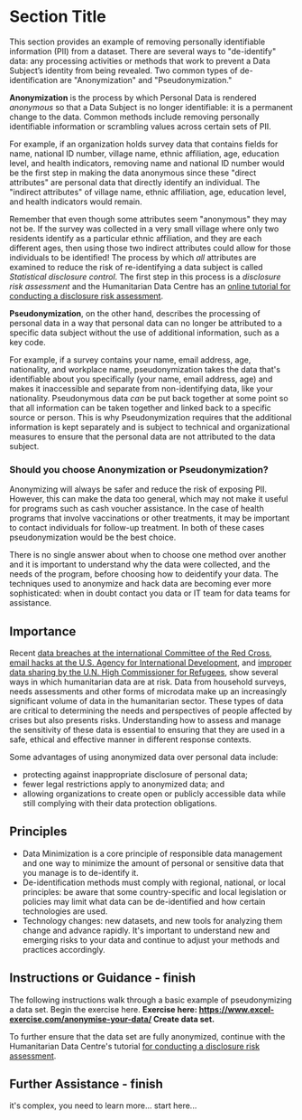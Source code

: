 # Section Title
This section provides an example of removing personally identifiable information (PII) from a dataset. There are several ways to "de-identify" data: any processing activities or methods that work to prevent a Data Subject’s identity from being revealed. Two common types of de-identification are "Anonymization" and "Pseudonymization."

**Anonymization** is the process by which Personal Data is rendered *anonymous* so that a Data Subject is no longer identifiable: it is a permanent change to the data. Common methods include removing personally identifiable information or scrambling values across certain sets of PII.

For example, if an organization holds survey data that contains fields for name, national ID number, village name, ethnic affiliation, age, education level, and health indicators, removing name and national ID number would be the first step in making the data anonymous since these "direct attributes" are personal data that directly identify an individual. The "indirect attributes" of village name, ethnic affiliation, age, education level, and health indicators would remain.

Remember that even though some attributes seem "anonymous" they may not be. If the survey was collected in a very small village where only two residents identify as a particular ethnic affiliation, and they are each different ages, then using those two indirect attributes could allow for those individuals to be identified! The process by which *all* attributes are examined to reduce the risk of re-identifying a data subject is called *Statistical disclosure control*. The first step in this process is a *disclosure risk assessment* and the Humanitarian Data Centre has an [online tutorial for conducting a disclosure risk assessment](https://centre.humdata.org/learning-path/disclosure-risk-assessment-overview/).

**Pseudonymization**, on the other hand, describes the processing of personal data in a way that personal data can no longer be attributed to a specific data subject without the use of additional information, such as a key code.

For example, if a survey contains your name, email address, age, nationality, and workplace name, pseudonymization takes the data that's identifiable about you specifically (your name, email address, age) and makes it inaccessible and separate from non-identifying data, like your nationality. Pseudonymous data *can* be put back together at some point so that all information can be taken together and linked back to a specific source or person. This is why Pseudonymization requires that the additional information is kept separately and is subject to technical and organizational measures to ensure that the personal data are not attributed to the data subject.

### Should you choose Anonymization or Pseudonymization?
Anonymizing will always be safer and reduce the risk of exposing PII. However, this can make the data too general, which may not make it useful for programs such as cash voucher assistance. In the case of health programs that involve vaccinations or other treatments, it may be important to contact individuals for follow-up treatment. In both of these cases pseudonymization would be the best choice.

There is no single answer about when to choose one method over another and it is important to understand why the data were collected, and the needs of the program, before choosing how to deidentify your data. The techniques used to anonymize and hack data are becoming ever more sophisticated: when in doubt contact you data or IT team for data teams for assistance.

## Importance
 Recent [data breaches at the international Committee of the Red Cross](https://www.icrc.org/en/document/cyber-attack-icrc-what-we-know), [email hacks at the U.S. Agency for International Development](https://www.devex.com/news/usaid-hack-is-wakeup-call-for-aid-industry-on-cybersecurity-100028), and [improper data sharing by the U.N. High Commissioner for Refugees](https://www.hrw.org/news/2021/06/15/un-shared-rohingya-data-without-informed-consent#), show several ways in which humanitarian data are at risk. Data from household surveys, needs assessments and other forms of microdata make up an increasingly significant volume of data in the humanitarian sector. These types of data are critical to determining the needs and perspectives of people affected by crises but also presents risks. Understanding how to assess and manage the sensitivity of these data is essential to ensuring that they are used in a safe, ethical and effective manner in different response contexts.

 Some advantages of using anonymized data over personal data include:
 - protecting against inappropriate disclosure of personal data;
 - fewer legal restrictions apply to anonymized data; and
 - allowing organizations to create open or publicly accessible data while still complying with their data protection obligations.

## Principles
- Data Minimization is a core principle of responsible data management and one way to minimize the amount of personal or sensitive data that you manage is to de-identify it.
- De-identification methods must comply with regional, national, or local principles: be aware that some country-specific and local legislation or policies may limit what data can be de-identified and how certain technologies are used.
- Technology changes: new datasets, and new tools for analyzing them change and advance rapidly. It's important to understand new and emerging risks to your data and continue to adjust your methods and practices accordingly.

## Instructions or Guidance - finish
The following instructions walk through a basic example of pseudonymizing a data set. Begin the exercise here. **Exercise here: https://www.excel-exercise.com/anonymise-your-data/
Create data set.**

To further ensure that the data set are fully anonymized, continue with the Humanitarian Data Centre's tutorial [for conducting a disclosure risk assessment](https://centre.humdata.org/learning-path/disclosure-risk-assessment-overview/).

## Further Assistance - finish
it's complex, you need to learn more... start here...
